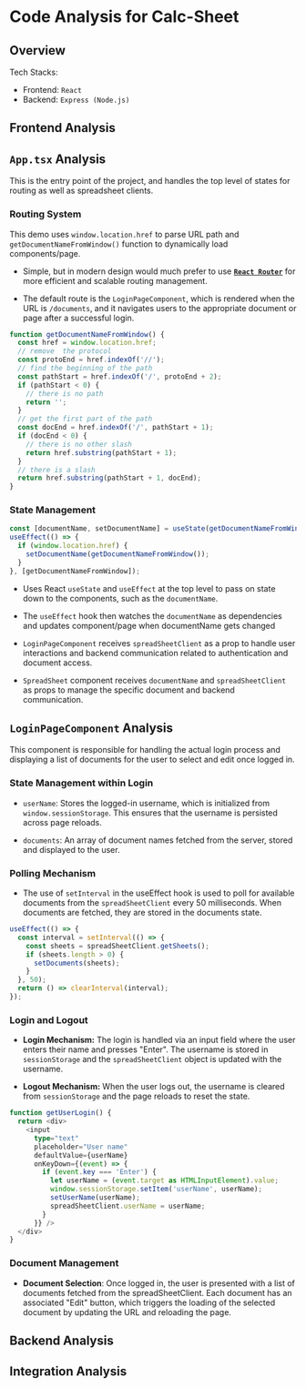 # Code Analysis for Calc-Sheet

## Overview

Tech Stacks:

* Frontend: `React`
* Backend: `Express (Node.js)`

## Frontend Analysis

## `App.tsx` Analysis

This is the entry point of the project, and handles the top level of  states for routing as well as spreadsheet clients.

### Routing System

This demo uses `window.location.href` to parse URL path and `getDocumentNameFromWindow()` function to dynamically load components/page.

* Simple, but in modern design would much prefer to use **[`React Router`](https://reactrouter.com/en/main)** for more efficient and scalable routing management.

* The default route is the `LoginPageComponent`, which is rendered when the URL is `/documents`, and it navigates users to the appropriate document or page after a successful login.

```typescript
function getDocumentNameFromWindow() {
  const href = window.location.href;
  // remove  the protocol 
  const protoEnd = href.indexOf('//');
  // find the beginning of the path
  const pathStart = href.indexOf('/', protoEnd + 2);
  if (pathStart < 0) {
    // there is no path
    return '';
  }
  // get the first part of the path
  const docEnd = href.indexOf('/', pathStart + 1);
  if (docEnd < 0) {
    // there is no other slash
    return href.substring(pathStart + 1);
  }
  // there is a slash
  return href.substring(pathStart + 1, docEnd);
}
```

### State Management

```typescript
const [documentName, setDocumentName] = useState(getDocumentNameFromWindow());
useEffect(() => {
  if (window.location.href) {
    setDocumentName(getDocumentNameFromWindow());
  }
}, [getDocumentNameFromWindow]);
```

* Uses React `useState` and `useEffect` at the top level to pass on state down to the components, such as the `documentName`.

* The `useEffect` hook then watches the `documentName` as dependencies and updates component/page when documentName gets changed

* `LoginPageComponent` receives `spreadSheetClient` as a prop to handle user interactions and backend communication related to authentication and document access.

* `SpreadSheet` component receives `documentName` and `spreadSheetClient` as props to manage the specific document and backend communication.

## `LoginPageComponent` Analysis

This component is responsible for handling the actual login process and displaying a list of documents for the user to select and edit once logged in.

### State Management within Login

* `userName`: Stores the logged-in username, which is initialized from `window.sessionStorage`. This ensures that the username is persisted across page reloads.

* `documents`: An array of document names fetched from the server, stored and displayed to the user.

### Polling Mechanism

* The use of `setInterval` in the useEffect hook is used to poll for available documents from the `spreadSheetClient` every 50 milliseconds. When documents are fetched, they are stored in the documents state.

```typescript
useEffect(() => {
  const interval = setInterval(() => {
    const sheets = spreadSheetClient.getSheets();
    if (sheets.length > 0) {
      setDocuments(sheets);
    }
  }, 50);
  return () => clearInterval(interval);
});
```

### Login and Logout

* **Login Mechanism:** The login is handled via an input field where the user enters their name and presses "Enter". The username is stored in `sessionStorage` and the `spreadSheetClient` object is updated with the username.

* **Logout Mechanism:** When the user logs out, the username is cleared from `sessionStorage` and the page reloads to reset the state.

```typescript
function getUserLogin() {
  return <div>
    <input
      type="text"
      placeholder="User name"
      defaultValue={userName}
      onKeyDown={(event) => {
        if (event.key === 'Enter') {
          let userName = (event.target as HTMLInputElement).value;
          window.sessionStorage.setItem('userName', userName);
          setUserName(userName);
          spreadSheetClient.userName = userName;
        }
      }} />
  </div>
}
```

### Document Management

* **Document Selection**: Once logged in, the user is presented with a list of documents fetched from the spreadSheetClient. Each document has an associated "Edit" button, which triggers the loading of the selected document by updating the URL and reloading the page.



## Backend Analysis

## Integration Analysis

